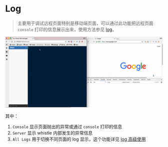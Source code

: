 # Log

> 主要用于调试远程页面特别是移动端页面，可以通过此功能把远程页面 `console` 打印的信息展示出来，使用方法参见 [log](../rules/log.html)。

![Log](../img/log-basic.gif)

其中：

1. `Console` 显示页面抛出的异常或通过 `console` 打印的信息
2. `Server` 显示 whistle 内部发生的异常信息
3. `All Logs` 用于切换不同页面的 log 显示，这个功能详见 [log 高级使用]()